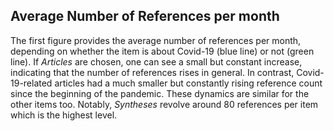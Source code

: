 ## Average Number of References per month

The first figure provides the average number of references per month, depending on whether the item is about Covid-19 (blue line) or not (green line). If *Articles* are chosen, one can see a small but constant increase, indicating that the number of references rises in general. In contrast, Covid-19-related articles had a much smaller but constantly rising reference count since the beginning of the pandemic. These dynamics are similar for the other items too. Notably, *Syntheses* revolve around 80 references per item which is the highest level.



